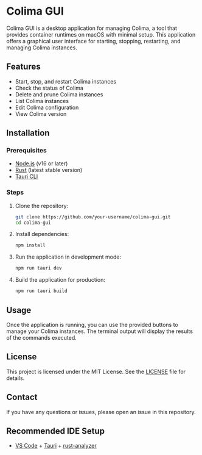 # Colima GUI

Colima GUI is a desktop application for managing Colima, a tool that provides container runtimes on macOS with minimal setup. This application offers a graphical user interface for starting, stopping, restarting, and managing Colima instances.

## Features

- Start, stop, and restart Colima instances
- Check the status of Colima
- Delete and prune Colima instances
- List Colima instances
- Edit Colima configuration
- View Colima version

## Installation

### Prerequisites

- [Node.js](https://nodejs.org/) (v16 or later)
- [Rust](https://www.rust-lang.org/tools/install) (latest stable version)
- [Tauri CLI](https://tauri.studio/en/docs/getting-started/intro#setting-up-your-environment)

### Steps

1. Clone the repository:

   ```bash
   git clone https://github.com/your-username/colima-gui.git
   cd colima-gui
   ```

2. Install dependencies:

   ```bash
   npm install
   ```

3. Run the application in development mode:

   ```bash
   npm run tauri dev
   ```

4. Build the application for production:

   ```bash
   npm run tauri build
   ```

## Usage

Once the application is running, you can use the provided buttons to manage your Colima instances. The terminal output will display the results of the commands executed.

## License

This project is licensed under the MIT License. See the [LICENSE](LICENSE) file for details.

## Contact

If you have any questions or issues, please open an issue in this repository.

## Recommended IDE Setup

- [VS Code](https://code.visualstudio.com/) + [Tauri](https://marketplace.visualstudio.com/items?itemName=tauri-apps.tauri-vscode) + [rust-analyzer](https://marketplace.visualstudio.com/items?itemName=rust-lang.rust-analyzer)

